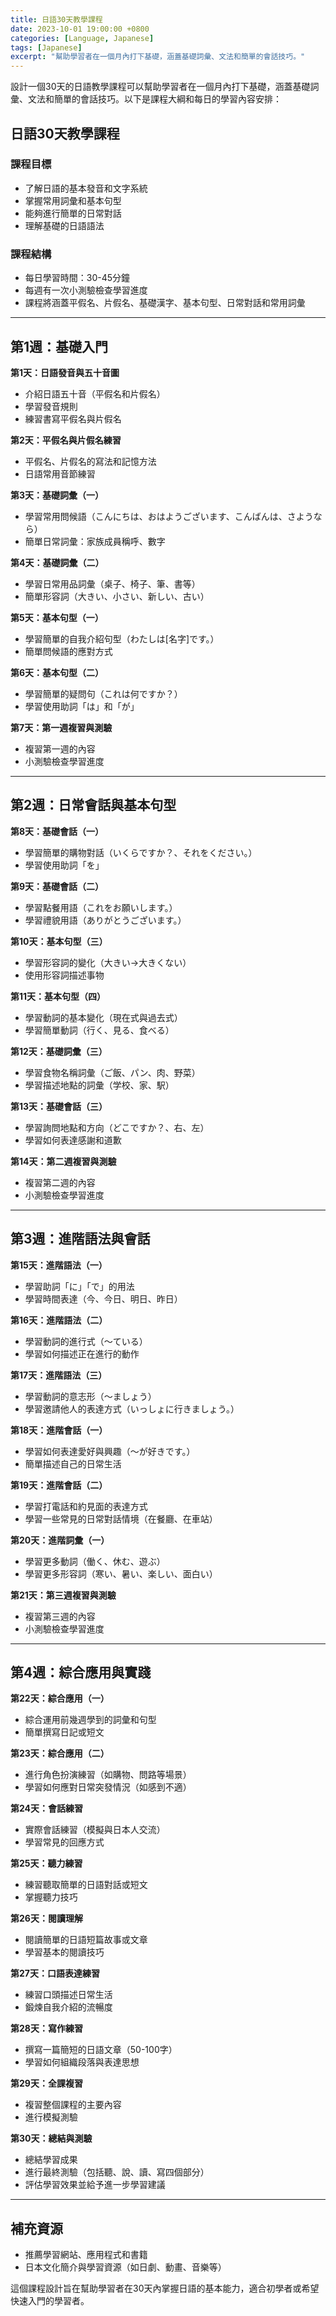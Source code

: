 ```yaml
---
title: 日語30天教學課程
date: 2023-10-01 19:00:00 +0800
categories: [Language, Japanese]
tags: [Japanese] 
excerpt: "幫助學習者在一個月內打下基礎，涵蓋基礎詞彙、文法和簡單的會話技巧。"
---
```


設計一個30天的日語教學課程可以幫助學習者在一個月內打下基礎，涵蓋基礎詞彙、文法和簡單的會話技巧。以下是課程大綱和每日的學習內容安排：

## 日語30天教學課程

### **課程目標**
- 了解日語的基本發音和文字系統
- 掌握常用詞彙和基本句型
- 能夠進行簡單的日常對話
- 理解基礎的日語語法

### **課程結構**
- 每日學習時間：30-45分鐘
- 每週有一次小測驗檢查學習進度
- 課程將涵蓋平假名、片假名、基礎漢字、基本句型、日常對話和常用詞彙

---

## **第1週：基礎入門**

**第1天：日語發音與五十音圖**
- 介紹日語五十音（平假名和片假名）
- 學習發音規則
- 練習書寫平假名與片假名

**第2天：平假名與片假名練習**
- 平假名、片假名的寫法和記憶方法
- 日語常用音節練習

**第3天：基礎詞彙（一）**
- 學習常用問候語（こんにちは、おはようございます、こんばんは、さようなら）
- 簡單日常詞彙：家族成員稱呼、數字

**第4天：基礎詞彙（二）**
- 學習日常用品詞彙（桌子、椅子、筆、書等）
- 簡單形容詞（大きい、小さい、新しい、古い）

**第5天：基本句型（一）**
- 學習簡單的自我介紹句型（わたしは[名字]です。）
- 簡單問候語的應對方式

**第6天：基本句型（二）**
- 學習簡單的疑問句（これは何ですか？）
- 學習使用助詞「は」和「が」

**第7天：第一週複習與測驗**
- 複習第一週的內容
- 小測驗檢查學習進度

---

## **第2週：日常會話與基本句型**

**第8天：基礎會話（一）**
- 學習簡單的購物對話（いくらですか？、それをください。）
- 學習使用助詞「を」

**第9天：基礎會話（二）**
- 學習點餐用語（これをお願いします。）
- 學習禮貌用語（ありがとうございます。）

**第10天：基本句型（三）**
- 學習形容詞的變化（大きい→大きくない）
- 使用形容詞描述事物

**第11天：基本句型（四）**
- 學習動詞的基本變化（現在式與過去式）
- 學習簡單動詞（行く、見る、食べる）

**第12天：基礎詞彙（三）**
- 學習食物名稱詞彙（ご飯、パン、肉、野菜）
- 學習描述地點的詞彙（学校、家、駅）

**第13天：基礎會話（三）**
- 學習詢問地點和方向（どこですか？、右、左）
- 學習如何表達感謝和道歉

**第14天：第二週複習與測驗**
- 複習第二週的內容
- 小測驗檢查學習進度

---

## **第3週：進階語法與會話**

**第15天：進階語法（一）**
- 學習助詞「に」「で」的用法
- 學習時間表達（今、今日、明日、昨日）

**第16天：進階語法（二）**
- 學習動詞的進行式（〜ている）
- 學習如何描述正在進行的動作

**第17天：進階語法（三）**
- 學習動詞的意志形（〜ましょう）
- 學習邀請他人的表達方式（いっしょに行きましょう。）

**第18天：進階會話（一）**
- 學習如何表達愛好與興趣（〜が好きです。）
- 簡單描述自己的日常生活

**第19天：進階會話（二）**
- 學習打電話和約見面的表達方式
- 學習一些常見的日常對話情境（在餐廳、在車站）

**第20天：進階詞彙（一）**
- 學習更多動詞（働く、休む、遊ぶ）
- 學習更多形容詞（寒い、暑い、楽しい、面白い）

**第21天：第三週複習與測驗**
- 複習第三週的內容
- 小測驗檢查學習進度

---

## **第4週：綜合應用與實踐**

**第22天：綜合應用（一）**
- 綜合運用前幾週學到的詞彙和句型
- 簡單撰寫日記或短文

**第23天：綜合應用（二）**
- 進行角色扮演練習（如購物、問路等場景）
- 學習如何應對日常突發情況（如感到不適）

**第24天：會話練習**
- 實際會話練習（模擬與日本人交流）
- 學習常見的回應方式

**第25天：聽力練習**
- 練習聽取簡單的日語對話或短文
- 掌握聽力技巧

**第26天：閱讀理解**
- 閱讀簡單的日語短篇故事或文章
- 學習基本的閱讀技巧

**第27天：口語表達練習**
- 練習口頭描述日常生活
- 鍛煉自我介紹的流暢度

**第28天：寫作練習**
- 撰寫一篇簡短的日語文章（50-100字）
- 學習如何組織段落與表達思想

**第29天：全課複習**
- 複習整個課程的主要內容
- 進行模擬測驗

**第30天：總結與測驗**
- 總結學習成果
- 進行最終測驗（包括聽、說、讀、寫四個部分）
- 評估學習效果並給予進一步學習建議

---

## **補充資源**
- 推薦學習網站、應用程式和書籍
- 日本文化簡介與學習資源（如日劇、動畫、音樂等）

這個課程設計旨在幫助學習者在30天內掌握日語的基本能力，適合初學者或希望快速入門的學習者。
